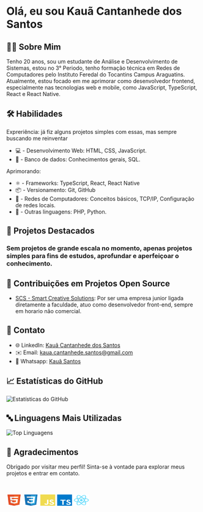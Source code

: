 # Olá, eu sou Kauã Cantanhede dos Santos

## 👨‍💻 Sobre Mim 
Tenho 20 anos, sou um estudante de Análise e Desenvolvimento de Sistemas, estou no 3° Periodo, tenho formação técnica em Redes de Computadores pelo Instituto Feredal do Tocantins Campus Araguatins. Atualmente, estou focado em me aprimorar como desenvolvedor frontend, especialmente nas tecnologias web e mobile, como JavaScript, TypeScript, React e React Native. 

## 🛠️ Habilidades 

Expreriência: já fiz alguns projetos simples com essas, mas sempre buscando me reinventar
- 💻 - Desenvolvimento Web: HTML, CSS, JavaScript.
- 💾 - Banco de dados: Conhecimentos gerais, SQL.

Aprimorando:
- ⚛️ - Frameworks: TypeScript, React, React Native
- 📦 - Versionamento: Git, GitHub
- 🔌 - Redes de Computadores: Conceitos básicos, TCP/IP, Configuração de redes locais.
- 🚀 - Outras linguagens: PHP, Python.

## 🚀 Projetos Destacados
### Sem projetos de grande escala no momento, apenas projetos simples para fins de estudos, aprofundar e aperfeiçoar o conhecimento.

## 💼 Contribuições em Projetos Open Source
- [SCS - Smart Creative Solutions](link_para_contribuição): Por ser uma empresa junior ligada diretamente a faculdade, atuo como desenvolvedor front-end, sempre em horario não comercial.


## 🤝 Contato
- 🌐 LinkedIn: [Kauã Cantanhede dos Santos]([www.linkedin.com/in/kauã-cantanhêde-dos-santos-2b9b43259](https://www.linkedin.com/in/kau%C3%A3-cantanh%C3%AAde-dos-santos-2b9b43259/))
- ✉️ Email: kaua.cantanhede.santos@gmail.com
- 📱 Whatsapp: [Kauã Santos](http://Wa.me//+5563999466193)

## 📈 Estatísticas do GitHub
![Estatísticas do GitHub](https://github-readme-stats.vercel.app/api?username=KauaCantanhedeSantos&show_icons=true&theme=dark)

## 🔤 Linguagens Mais Utilizadas
![Top Linguagens](https://github-readme-stats.vercel.app/api/top-langs/?username=KauaCantanhedeSantos&layout=compact&theme=dark)

## 🙏 Agradecimentos
Obrigado por visitar meu perfil! Sinta-se à vontade para explorar meus projetos e entrar em contato.

## 

<div style="display: inline_block"><br>
  <img align="center" alt="Kant-HTML" height="30" width="40" src="https://raw.githubusercontent.com/devicons/devicon/master/icons/html5/html5-original.svg">
  <img align="center" alt="Kant-CSS" height="30" width="40" src="https://raw.githubusercontent.com/devicons/devicon/master/icons/css3/css3-original.svg">
  <img align="center" alt="Kant-Js" height="30" width="40" src="https://raw.githubusercontent.com/devicons/devicon/master/icons/javascript/javascript-plain.svg">
  <img align="center" alt="Kant-Ts" height="30" width="40" src="https://raw.githubusercontent.com/devicons/devicon/master/icons/typescript/typescript-plain.svg">
  <img align="center" alt="Kant-React" height="30" width="40" src="https://raw.githubusercontent.com/devicons/devicon/master/icons/react/react-original.svg">
</div>

##

